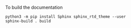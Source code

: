 To build the documentation
```$xslt
python3 -m pip install Sphinx sphinx_rtd_theme --user
sphinx-build . build
```
